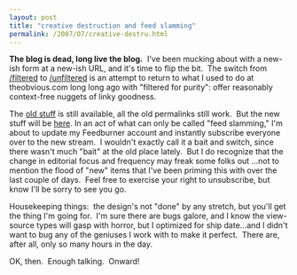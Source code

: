 ```yaml
---
layout: post
title: "creative destruction and feed slamming"
permalink: /2007/07/creative-destru.html
---
```


<p><strong>The blog is dead, long live the blog.</strong>&nbsp; I've been mucking about with a new-ish form at a new-ish URL, and it's time to flip the bit.&nbsp; The switch from <a href="http://sippey.typepad.com/filtered/">/filtered</a> to <a href="http://sippey.typepad.com/unfiltered/">/unfiltered</a> is an attempt to return to what I used to do at theobvious.com long long ago with &quot;filtered for purity&quot;: offer reasonably context-free nuggets of linky goodness. </p>


<p>The <a href="http://sippey.typepad.com/filtered/">old stuff</a> is still available, all the old permalinks still work.&nbsp; But the new stuff will be <a href="http://sippey.typepad.com/unfiltered/">here</a>. 
In an act of what can only be called &quot;feed slamming,&quot; I'm about to
update my Feedburner account and instantly subscribe everyone over to
the new stream.&nbsp; I wouldn't exactly call it a bait and switch, since
there wasn't much &quot;bait&quot; at the old place lately.&nbsp; But I do recognize
that the change in editorial focus and frequency may freak some folks
out ...not to mention the flood of &quot;new&quot; items that I've been priming
this with over the last couple of days.&nbsp; Feel free to exercise your
right to unsubscribe, but know I'll be sorry to see you go.</p>

<p>Housekeeping things:&nbsp; the design's not &quot;done&quot; by any stretch, but
you'll get the thing I'm going for.&nbsp; I'm sure there are bugs galore,
and I know the view-source types will gasp with horror, but I optimized
for ship date...and I didn't want to bug any of the geniuses I work
with to make it perfect.&nbsp; There are, after all, only so many hours in
the day.</p>

<p>OK, then.&nbsp; Enough talking.&nbsp; Onward!</p>

